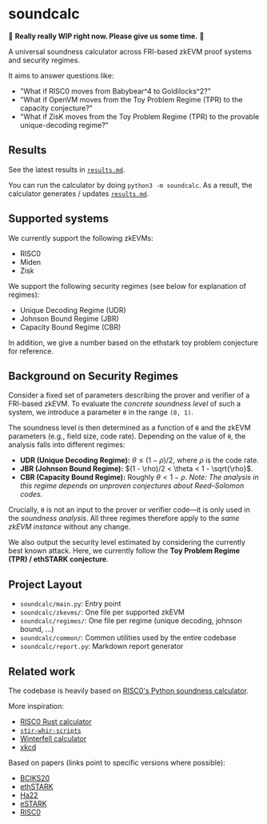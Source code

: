 # soundcalc

🚧 **Really really WIP right now. Please give us some time.** 🚧

A universal soundness calculator across FRI-based zkEVM proof systems and security regimes.

It aims to answer questions like:
- "What if RISC0 moves from Babybear^4 to Goldilocks^2?"
- "What if OpenVM moves from the Toy Problem Regime (TPR) to the capacity conjecture?"
- "What if ZisK moves from the Toy Problem Regime (TPR) to the provable unique-decoding regime?"

## Results

See the latest results in [`results.md`](results.md).

You can run the calculator by doing `python3 -m soundcalc`.
As a result, the calculator generates / updates [`results.md`](results.md).

## Supported systems

We currently support the following zkEVMs:
- RISC0
- Miden
- Zisk

We support the following security regimes (see below for explanation of regimes):
- Unique Decoding Regime (UDR)
- Johnson Bound Regime (JBR)
- Capacity Bound Regime (CBR)

In addition, we give a number based on the ethstark toy problem conjecture for reference.

## Background on Security Regimes

Consider a fixed set of parameters describing the prover and verifier of a FRI-based zkEVM.
To evaluate the *concrete soundness level* of such a system, we introduce a parameter `θ` in the range `(0, 1)`.

The soundness level is then determined as a function of `θ` and the zkEVM parameters (e.g., field size, code rate).
Depending on the value of `θ`, the analysis falls into different regimes:

- **UDR (Unique Decoding Regime):** $\theta  \leq  (1 - \rho)/2$, where $\rho$ is the code rate.
- **JBR (Johnson Bound Regime):** $(1 - \rho)/2 < \theta < 1 - \sqrt{\rho}$.
- **CBR (Capacity Bound Regime):** Roughly $\theta < 1 - \rho$.
  *Note: The analysis in this regime depends on unproven conjectures about Reed–Solomon codes.*

Crucially, `θ` is not an input to the prover or verifier code—it is only used in the *soundness analysis*.
All three regimes therefore apply to the *same zkEVM instance* without any change.

We also output the security level estimated by considering the currently best known attack.
Here, we currently follow the **Toy Problem Regime (TPR) / ethSTARK conjecture**.


## Project Layout

- `soundcalc/main.py`: Entry point
- `soundcalc/zkevms/`: One file per supported zkEVM
- `soundcalc/regimes/`: One file per regime (unique decoding, johnson bound, ...)
- `soundcalc/common/`: Common utilities used by the entire codebase
- `soundcalc/report.py`: Markdown report generator

## Related work

The codebase is heavily based on [RISC0's Python soundness calculator](https://github.com/risc0/risc0/blob/main/risc0/zkp/src/docs/soundness.ipynb).

More inspiration:
- [RISC0 Rust calculator](https://github.com/risc0/risc0/blob/release-2.0/risc0/zkp/src/prove/soundness.rs)
- [`stir-whir-scripts`](https://github.com/WizardOfMenlo/stir-whir-scripts/)
- [Winterfell calculator](https://github.com/facebook/winterfell/blob/main/air/src/proof/security.rs)
- [xkcd](https://xkcd.com/927/)

Based on papers (links point to specific versions where possible):
- [BCIKS20](https://eprint.iacr.org/archive/2020/654/20210703:203025)
- [ethSTARK](https://eprint.iacr.org/archive/2021/582/20250608:155119)
- [Ha22](https://eprint.iacr.org/archive/2022/1216/20241217:162441)
- [eSTARK](https://eprint.iacr.org/archive/2023/474/20230331:165019)
- [RISC0](https://dev.risczero.com/proof-system-in-detail.pdf)
